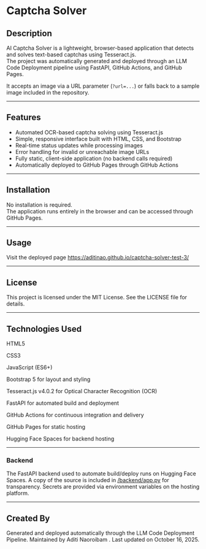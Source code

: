 # Captcha Solver

## Description
AI Captcha Solver is a lightweight, browser-based application that detects and solves text-based captchas using Tesseract.js.  
The project was automatically generated and deployed through an LLM Code Deployment pipeline using FastAPI, GitHub Actions, and GitHub Pages.

It accepts an image via a URL parameter (`?url=...`) or falls back to a sample image included in the repository.

---

## Features
- Automated OCR-based captcha solving using Tesseract.js  
- Simple, responsive interface built with HTML, CSS, and Bootstrap  
- Real-time status updates while processing images  
- Error handling for invalid or unreachable image URLs  
- Fully static, client-side application (no backend calls required)  
- Automatically deployed to GitHub Pages through GitHub Actions  

---

## Installation
No installation is required.  
The application runs entirely in the browser and can be accessed through GitHub Pages.

---

## Usage 
Visit the deployed page https://aditinao.github.io/captcha-solver-test-3/

---

## License
This project is licensed under the MIT License.
See the LICENSE
 file for details.

---

## Technologies Used

HTML5

CSS3

JavaScript (ES6+)

Bootstrap 5 for layout and styling

Tesseract.js v4.0.2 for Optical Character Recognition (OCR)

FastAPI for automated build and deployment

GitHub Actions for continuous integration and delivery

GitHub Pages for static hosting

Hugging Face Spaces for backend hosting

---

### Backend
The FastAPI backend used to automate build/deploy runs on Hugging Face Spaces.
A copy of the source is included in [/backend/app.py](backend/app.py) for transparency.
Secrets are provided via environment variables on the hosting platform.

---

## Created By
Generated and deployed automatically through the LLM Code Deployment Pipeline.
Maintained by Aditi Naoroibam
.
Last updated on October 16, 2025.
